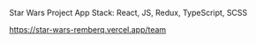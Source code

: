 
Star Wars Project App
Stack: React, JS, Redux, TypeScript, SCSS

https://star-wars-remberq.vercel.app/team